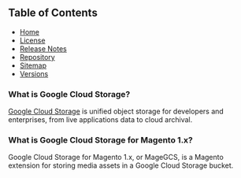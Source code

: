 ## Table of Contents

- [Home](https://docs.auroraextensions.com/magento/extensions/1.x/magegcs/latest/)
- [License](https://docs.auroraextensions.com/magento/extensions/1.x/magegcs/LICENSE.txt)
- [Release Notes](https://docs.auroraextensions.com/magento/extensions/1.x/magegcs/RELEASE_NOTES.txt)
- [Repository](https://github.com/auroraextensions/magegcs)
- [Sitemap](https://docs.auroraextensions.com/magento/extensions/1.x/magegcs/latest/sitemap.xml)
- [Versions](https://docs.auroraextensions.com/magento/extensions/1.x/magegcs/)

### What is Google Cloud Storage?

[Google Cloud Storage](https://cloud.google.com/storage/) is unified object storage for developers
and enterprises, from live applications data to cloud archival.

### What is Google Cloud Storage for Magento 1.x?

Google Cloud Storage for Magento 1.x, or MageGCS, is a Magento extension for storing media assets in
a Google Cloud Storage bucket.
